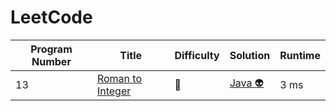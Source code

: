 # LeetCode

| Program Number | Title | Difficulty | Solution | Runtime |
|---| ----- | ----- | -------- | ------- |
|13|[ Roman to Integer](https://leetcode.com/problems/roman-to-integer/)|:cake:|[ Java :alien:](./LeetCode%20Solutions/Roman%20To%20Integer.java)|3 ms|
